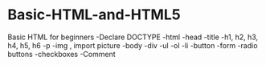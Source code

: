 # Basic-HTML-and-HTML5

Basic HTML for beginners
-Declare DOCTYPE
-html
-head
-title
-h1, h2, h3, h4, h5, h6
-p
-img , import picture
-body
-div
-ul
-ol
-li
-button
-form
-radio buttons
-checkboxes
-Comment

